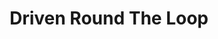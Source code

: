 ---
title: Driven Round The Loop
categories: gamejam
layout: project
post-image: " "
description: 
islegacy: true
tags:
---